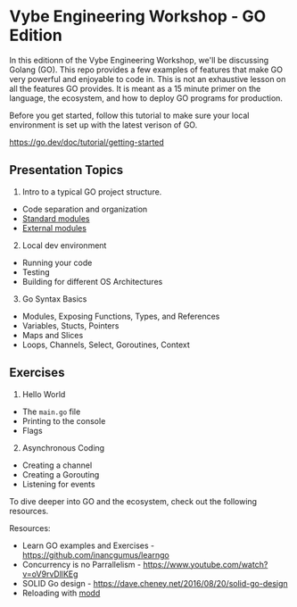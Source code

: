# Vybe Engineering Workshop - GO Edition

In this editionn of the Vybe Engineering Workshop, we'll be discussing Golang (GO). This repo provides a few examples of features that make GO very powerful and enjoyable to code in. This is not an exhaustive lesson on all the features GO provides. It is meant as a 15 minute primer on the language, the ecosystem, and how to deploy GO programs for production.

Before you get started, follow this tutorial to make sure your local environment is set up with the latest verison of GO.

https://go.dev/doc/tutorial/getting-started

## Presentation Topics

1. Intro to a typical GO project structure.
  - Code separation and organization
  - [Standard modules](https://pkg.go.dev/std)
  - [External modules](https://go.dev/ref/mod)
2. Local dev environment
  - Running your code
  - Testing
  - Building for different OS Architectures
3. Go Syntax Basics
  - Modules, Exposing Functions, Types, and References
  - Variables, Stucts, Pointers
  - Maps and Slices
  - Loops, Channels, Select, Goroutines, Context

## Exercises

1. Hello World
  - The `main.go` file
  - Printing to the console
  - Flags
2. Asynchronous Coding
  - Creating a channel
  - Creating a Gorouting
  - Listening for events

To dive deeper into GO and the ecosystem, check out the following resources.

Resources:
  - Learn GO examples and Exercises - https://github.com/inancgumus/learngo
  - Concurrency is no Parrallelism - https://www.youtube.com/watch?v=oV9rvDllKEg
  - SOLID Go design - https://dave.cheney.net/2016/08/20/solid-go-design
  - Reloading with [modd](https://github.com/cortesi/modd)
